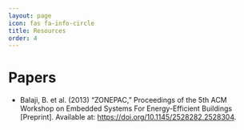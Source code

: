 ```yaml
---
layout: page
icon: fas fa-info-circle
title: Resources
order: 4
---
```

# Papers
- Balaji, B. et al. (2013) “ZONEPAC,” Proceedings of the 5th ACM Workshop on Embedded Systems For Energy-Efficient Buildings [Preprint]. Available at: https://doi.org/10.1145/2528282.2528304. 